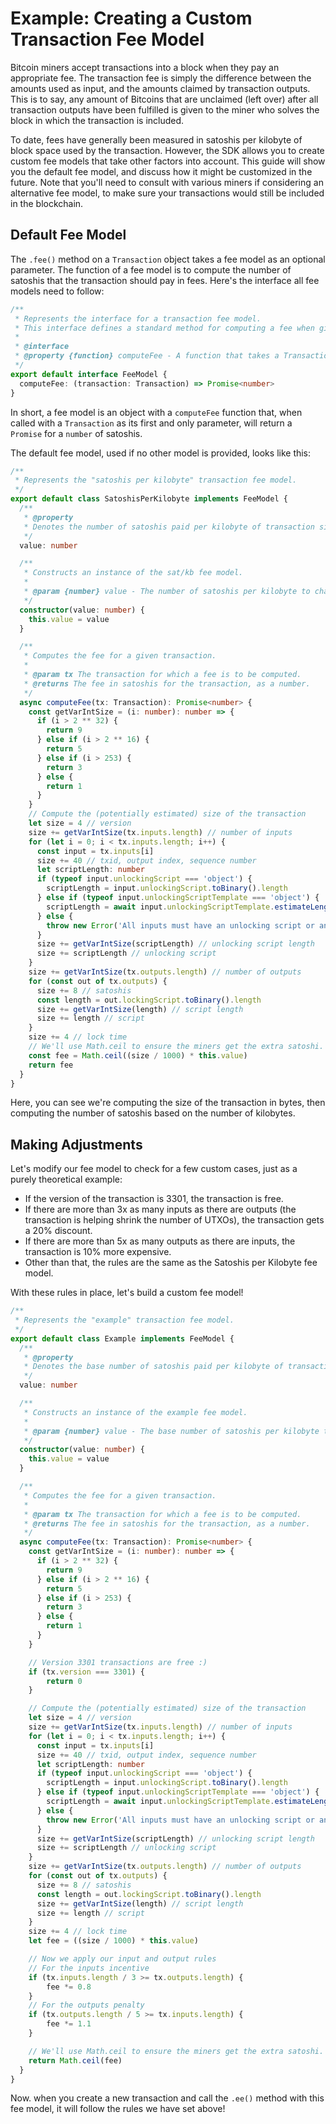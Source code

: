 # Example: Creating a Custom Transaction Fee Model

Bitcoin miners accept transactions into a block when they pay an appropriate fee. The transaction fee is simply the difference between the amounts used as input, and the amounts claimed by transaction outputs. This is to say, any amount of Bitcoins that are unclaimed (left over) after all transaction outputs have been fulfilled is given to the miner who solves the block in which the transaction is included.

To date, fees have generally been measured in satoshis per kilobyte of block space used by the transaction. However, the SDK allows you to create custom fee models that take other factors into account. This guide will show you the default fee model, and discuss how it might be customized in the future. Note that you'll need to consult with various miners if considering an alternative fee model, to make sure your transactions would still be included in the blockchain.

## Default Fee Model

The `.fee()` method on a `Transaction` object takes a fee model as an optional parameter. The function of a fee model is to compute the number of satoshis that the transaction should pay in fees. Here's the interface all fee models need to follow:

```typescript
/**
 * Represents the interface for a transaction fee model.
 * This interface defines a standard method for computing a fee when given a transaction.
 *
 * @interface
 * @property {function} computeFee - A function that takes a Transaction object and returns a BigNumber representing the number of satoshis the transaction should cost.
 */
export default interface FeeModel {
  computeFee: (transaction: Transaction) => Promise<number>
}

```

In short, a fee model is an object with a `computeFee` function that, when called with a `Transaction` as its first and only parameter, will return a `Promise` for a `number` of satoshis.

The default fee model, used if no other model is provided, looks like this:

```typescript
/**
 * Represents the "satoshis per kilobyte" transaction fee model.
 */
export default class SatoshisPerKilobyte implements FeeModel {
  /**
   * @property
   * Denotes the number of satoshis paid per kilobyte of transaction size.
   */
  value: number

  /**
   * Constructs an instance of the sat/kb fee model.
   *
   * @param {number} value - The number of satoshis per kilobyte to charge as a fee.
   */
  constructor(value: number) {
    this.value = value
  }

  /**
   * Computes the fee for a given transaction.
   *
   * @param tx The transaction for which a fee is to be computed.
   * @returns The fee in satoshis for the transaction, as a number.
   */
  async computeFee(tx: Transaction): Promise<number> {
    const getVarIntSize = (i: number): number => {
      if (i > 2 ** 32) {
        return 9
      } else if (i > 2 ** 16) {
        return 5
      } else if (i > 253) {
        return 3
      } else {
        return 1
      }
    }
    // Compute the (potentially estimated) size of the transaction
    let size = 4 // version
    size += getVarIntSize(tx.inputs.length) // number of inputs
    for (let i = 0; i < tx.inputs.length; i++) {
      const input = tx.inputs[i]
      size += 40 // txid, output index, sequence number
      let scriptLength: number
      if (typeof input.unlockingScript === 'object') {
        scriptLength = input.unlockingScript.toBinary().length
      } else if (typeof input.unlockingScriptTemplate === 'object') {
        scriptLength = await input.unlockingScriptTemplate.estimateLength(tx, i)
      } else {
        throw new Error('All inputs must have an unlocking script or an unlocking script template for sat/kb fee computation.')
      }
      size += getVarIntSize(scriptLength) // unlocking script length
      size += scriptLength // unlocking script
    }
    size += getVarIntSize(tx.outputs.length) // number of outputs
    for (const out of tx.outputs) {
      size += 8 // satoshis
      const length = out.lockingScript.toBinary().length
      size += getVarIntSize(length) // script length
      size += length // script
    }
    size += 4 // lock time
    // We'll use Math.ceil to ensure the miners get the extra satoshi.
    const fee = Math.ceil((size / 1000) * this.value)
    return fee
  }
}
```

Here, you can see we're computing the size of the transaction in bytes, then computing the number of satoshis based on the number of kilobytes.

## Making Adjustments

Let's modify our fee model to check for a few custom cases, just as a purely theoretical example:

- If the version of the transaction is 3301, the transaction is free.
- If there are more than 3x as many inputs as there are outputs (the transaction is helping shrink the number of UTXOs), the transaction gets a 20% discount.
- If there are more than 5x as many outputs as there are inputs, the transaction is 10% more expensive.
- Other than that, the rules are the same as the Satoshis per Kilobyte fee model.

With these rules in place, let's build a custom fee model!

```typescript
/**
 * Represents the "example" transaction fee model.
 */
export default class Example implements FeeModel {
  /**
   * @property
   * Denotes the base number of satoshis paid per kilobyte of transaction size.
   */
  value: number

  /**
   * Constructs an instance of the example fee model.
   *
   * @param {number} value - The base number of satoshis per kilobyte to charge as a fee.
   */
  constructor(value: number) {
    this.value = value
  }

  /**
   * Computes the fee for a given transaction.
   *
   * @param tx The transaction for which a fee is to be computed.
   * @returns The fee in satoshis for the transaction, as a number.
   */
  async computeFee(tx: Transaction): Promise<number> {
    const getVarIntSize = (i: number): number => {
      if (i > 2 ** 32) {
        return 9
      } else if (i > 2 ** 16) {
        return 5
      } else if (i > 253) {
        return 3
      } else {
        return 1
      }
    }

    // Version 3301 transactions are free :)
    if (tx.version === 3301) {
        return 0
    }

    // Compute the (potentially estimated) size of the transaction
    let size = 4 // version
    size += getVarIntSize(tx.inputs.length) // number of inputs
    for (let i = 0; i < tx.inputs.length; i++) {
      const input = tx.inputs[i]
      size += 40 // txid, output index, sequence number
      let scriptLength: number
      if (typeof input.unlockingScript === 'object') {
        scriptLength = input.unlockingScript.toBinary().length
      } else if (typeof input.unlockingScriptTemplate === 'object') {
        scriptLength = await input.unlockingScriptTemplate.estimateLength(tx, i)
      } else {
        throw new Error('All inputs must have an unlocking script or an unlocking script template for sat/kb fee computation.')
      }
      size += getVarIntSize(scriptLength) // unlocking script length
      size += scriptLength // unlocking script
    }
    size += getVarIntSize(tx.outputs.length) // number of outputs
    for (const out of tx.outputs) {
      size += 8 // satoshis
      const length = out.lockingScript.toBinary().length
      size += getVarIntSize(length) // script length
      size += length // script
    }
    size += 4 // lock time
    let fee = ((size / 1000) * this.value)

    // Now we apply our input and output rules
    // For the inputs incentive
    if (tx.inputs.length / 3 >= tx.outputs.length) {
        fee *= 0.8
    }
    // For the outputs penalty
    if (tx.outputs.length / 5 >= tx.inputs.length) {
        fee *= 1.1
    }

    // We'll use Math.ceil to ensure the miners get the extra satoshi.
    return Math.ceil(fee)
  }
}
```

Now. when you create a new transaction and call the `.ee()` method with this fee model, it will follow the rules we have set above!
